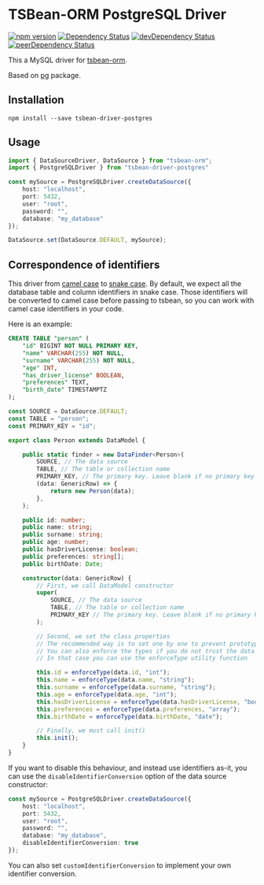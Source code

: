 # TSBean-ORM PostgreSQL Driver

[![npm version](https://badge.fury.io/js/tsbean-driver-mysql.svg)](https://badge.fury.io/js/tsbean-driver-postgres)
[![Dependency Status](https://david-dm.org/AgustinSRG/tsbean-driver-mysql.svg)](https://david-dm.org/AgustinSRG/tsbean-driver-postgres)
[![devDependency Status](https://david-dm.org/AgustinSRG/tsbean-driver-mysql/dev-status.svg)](https://david-dm.org/AgustinSRG/tsbean-driver-postgres?type=dev)
[![peerDependency Status](https://david-dm.org/AgustinSRG/tsbean-driver-mysql/peer-status.svg)](https://david-dm.org/AgustinSRG/tsbean-driver-postgres?type=peer)

This a MySQL driver for [tsbean-orm](https://github.com/AgustinSRG/tsbean-orm).

Based on [pg](https://www.npmjs.com/package/pg) package.

## Installation

```
npm install --save tsbean-driver-postgres
```

## Usage

```ts
import { DataSourceDriver, DataSource } from "tsbean-orm";
import { PostgreSQLDriver } from "tsbean-driver-postgres"

const mySource = PostgreSQLDriver.createDataSource({
    host: "localhost",
    port: 5432,
    user: "root",
    password: "",
    database: "my_database"
});

DataSource.set(DataSource.DEFAULT, mySource);
```

## Correspondence of identifiers

This driver from [camel case](https://en.wikipedia.org/wiki/Camel_case) to [snake case](https://en.wikipedia.org/wiki/Snake_case). By default, we expect all the database table and column identifiers in snake case. Those identifiers will be converted to camel case before passing to tsbean, so you can work with camel case identifiers in your code.

Here is an example:

```sql
CREATE TABLE "person" (
    "id" BIGINT NOT NULL PRIMARY KEY,
    "name" VARCHAR(255) NOT NULL,
    "surname" VARCHAR(255) NOT NULL,
    "age" INT,
    "has_driver_license" BOOLEAN,
    "preferences" TEXT,
    "birth_date" TIMESTAMPTZ
);
```

```ts
const SOURCE = DataSource.DEFAULT;
const TABLE = "person";
const PRIMARY_KEY = "id";

export class Person extends DataModel {

    public static finder = new DataFinder<Person>(
        SOURCE, // The data source
        TABLE, // The table or collection name
        PRIMARY_KEY, // The primary key. Leave blank if no primary key
        (data: GenericRow) => {
            return new Person(data);
        },
    );

    public id: number;
    public name: string;
    public surname: string;
    public age: number;
    public hasDriverLicense: boolean;
    public preferences: string[];
    public birthDate: Date;

    constructor(data: GenericRow) {
        // First, we call DataModel constructor 
        super(
            SOURCE, // The data source
            TABLE, // The table or collection name
            PRIMARY_KEY // The primary key. Leave blank if no primary key
        );

        // Second, we set the class properties
        // The recommended way is to set one by one to prevent prototype pollution
        // You can also enforce the types if you do not trust the data source
        // In that case you can use the enforceType utility function

        this.id = enforceType(data.id, "int");
        this.name = enforceType(data.name, "string");
        this.surname = enforceType(data.surname, "string");
        this.age = enforceType(data.age, "int");
        this.hasDriverLicense = enforceType(data.hasDriverLicense, "boolean");
        this.preferences = enforceType(data.preferences, "array");
        this.birthDate = enforceType(data.birthDate, "date");

        // Finally, we must call init()
        this.init();
    }
}
```

If you want to disable this behaviour, and instead use identifiers as-it, you can use the `disableIdentifierConversion` option of the data source constructor:

```ts
const mySource = PostgreSQLDriver.createDataSource({
    host: "localhost",
    port: 5432,
    user: "root",
    password: "",
    database: "my_database",
    disableIdentifierConversion: true
});
```

You can also set `customIdentifierConversion` to implement your own identifier conversion.
